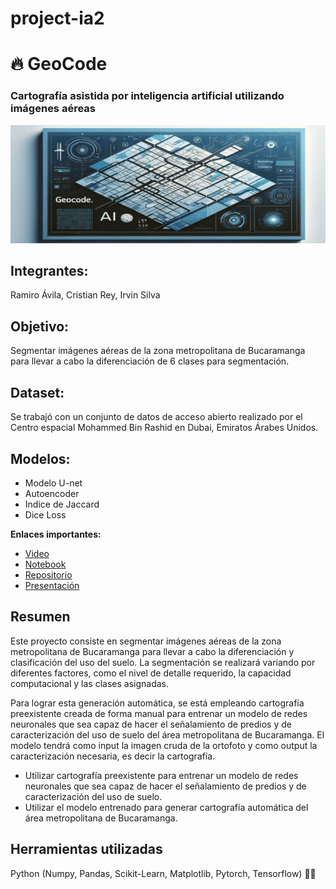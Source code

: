 # project-ia2

# :fire: GeoCode

### Cartografía asistida por inteligencia artificial utilizando imágenes aéreas
<img src="https://github.com/ramiro999/project-ia2/blob/main/bannerRedimencionado.png"/>


## Integrantes:

Ramiro Ávila, Cristian Rey, Irvin Silva 

## Objetivo:
Segmentar imágenes aéreas de la zona metropolitana de Bucaramanga para llevar a cabo la diferenciación de 6 clases para segmentación. 

## Dataset:

Se trabajó con un conjunto de datos de acceso abierto realizado por el Centro espacial Mohammed Bin Rashid en Dubai, Emiratos Árabes Unidos. 

## Modelos:

- Modelo U-net
- Autoencoder
- Indice de Jaccard
- Dice Loss

<strong>Enlaces importantes: </strong>
<ul>
  <li><a href="https://youtu.be/XgxFnap6XNU">Video</a> </li>
  <li><a href="https://github.com/ramiro999/project-ia2/blob/main/GeoCode_Final.ipynb"">Notebook</a> </li>
  <li><a href="https://github.com/ramiro999/project-ia2.git">Repositorio</a> </li>
  <li><a href="https://gamma.app/docs/Geocode-Cartografia-asistida-por-inteligencia-artificial-utilizan-iy9phcqzriklqrb">Presentación</a></li>
</ul>

## Resumen
Este proyecto consiste en segmentar imágenes aéreas de la zona metropolitana de Bucaramanga para llevar a cabo la diferenciación y clasificación del uso del suelo. La segmentación se realizará variando por diferentes factores, como el nivel de detalle requerido, la capacidad computacional y las clases asignadas.

Para lograr esta generación automática, se está empleando cartografía preexistente creada de forma manual para entrenar un modelo de redes neuronales que sea capaz de hacer el señalamiento de predios y de caracterización del uso de suelo del área metropolitana de Bucaramanga. El modelo tendrá como input la imagen cruda de la ortofoto y como output la caracterización necesaria, es decir la cartografía.


  
- Utilizar cartografía preexistente para entrenar un modelo de redes neuronales que sea capaz de hacer el señalamiento de predios y de caracterización del uso de suelo.
- Utilizar el modelo entrenado para generar cartografía automática del área metropolitana de Bucaramanga.
## Herramientas utilizadas
Python (Numpy, Pandas, Scikit-Learn, Matplotlib, Pytorch, Tensorflow) :technologist:
